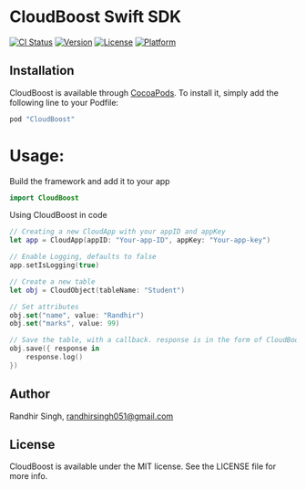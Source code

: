 # CloudBoost Swift SDK

[![CI Status](http://img.shields.io/travis/CloudBoost/swift-sdk.svg?style=flat)](https://travis-ci.org/CloudBoost/swift-sdk)
[![Version](https://img.shields.io/cocoapods/v/CloudBoost.svg?style=flat)](http://cocoapods.org/pods/CloudBoost)
[![License](https://img.shields.io/cocoapods/l/CloudBoost.svg?style=flat)](http://cocoapods.org/pods/CloudBoost)
[![Platform](https://img.shields.io/cocoapods/p/CloudBoost.svg?style=flat)](http://cocoapods.org/pods/CloudBoost)


## Installation

CloudBoost is available through [CocoaPods](http://cocoapods.org). To install
it, simply add the following line to your Podfile:

```ruby
pod "CloudBoost"
```


# Usage:

Build the framework and add it to your app
```Swift
import CloudBoost
```

Using CloudBoost in code

```Swift
// Creating a new CloudApp with your appID and appKey
let app = CloudApp(appID: "Your-app-ID", appKey: "Your-app-key")

// Enable Logging, defaults to false
app.setIsLogging(true)

// Create a new table
let obj = CloudObject(tableName: "Student")

// Set attributes
obj.set("name", value: "Randhir")
obj.set("marks", value: 99)

// Save the table, with a callback. response is in the form of CloudBoostResponse
obj.save({ response in
    response.log()
})
```


## Author

Randhir Singh, randhirsingh051@gmail.com

## License

CloudBoost is available under the MIT license. See the LICENSE file for more info.
